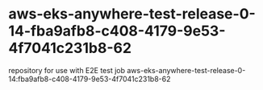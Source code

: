 # aws-eks-anywhere-test-release-0-14-fba9afb8-c408-4179-9e53-4f7041c231b8-62
repository for use with E2E test job aws-eks-anywhere-test-release-0-14:fba9afb8-c408-4179-9e53-4f7041c231b8-62

